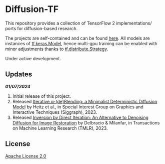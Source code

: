 # Diffusion-TF

This repository provides a collection of TensorFlow 2 implementations/ ports for diffusion-based research. 

The projects are self-contained and can be found [here](https://github.com/Nikolai10/Diffusion-TF/blob/master/projects/). 
All models are instances of [tf.keras.Model](https://www.tensorflow.org/api_docs/python/tf/keras/Model), hence multi-gpu training can be enabled with minor adjustments thanks to [tf.distribute.Strategy](https://www.tensorflow.org/guide/distributed_training#use_tfdistributestrategy_with_custom_training_loops).

Under active development.

## Updates

***01/07/2024***

1. Initial release of this project.
2. Released  [Iterative α-(de)Blending: a Minimalist Deterministic Diffusion Model](https://github.com/Nikolai10/Diffusion-TF/blob/master/projects/IADB) by Heitz et al., in Special Interest Group on Graphics and Interactive Techniques (Siggraph), 2023.
3. Released [Inversion by Direct Iteration: An Alternative to Denoising Diffusion for Image Restoration](https://github.com/Nikolai10/Diffusion-TF/blob/master/projects/InDI) by Delbracio & Milanfar, in Transactions on Machine Learning Research (TMLR), 2023.

## License
[Apache License 2.0](LICENSE)
